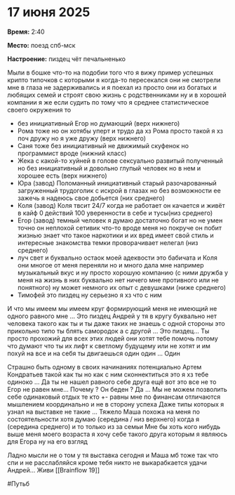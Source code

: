 # 17 июня 2025

**Время:**  2:40

**Место:**  поезд спб-мск

**Настроение:**  пиздец чёт печальненько 

Мыли в бошке что-то на подобии того что я вижу пример успешных крипто типочков с которыми я когда-то пересекался они не смотрели мне в глаза не задерживались и я поехал из просто они из богатых и любящих семей и строят свою жизнь с родственниками ну и в хорошей компании я же если судить по тому что я среднее статистическое своего окружения то 
- без инициативный Егор но думающий (верх нижнего)
- Рома тоже но он хотябы уперт и трудо да хз Рома просто такой я хз поч дружу но я уже дружу (верх нижнего)
- Саня тоже без инициативный не движимый скуфенок но программист вроде (нижний класс)
- Жека с какой-то хуйней в голове сексуально развитый полученный но без инициативный и довольно глупый человек но в нем и хорошее есть (верх нижнего)
- Юра (завод) Поломанный инициативный старый разочарованный загруженный трудоголик с искрой в глазах но без возможности ее зажечь я надеюсь свое добьется (них среднего)
- Коля (завод) Коля твсит 24/7 когда не работает он качается и живёт в кайф 0 действий 100 уверенности в себе и тусы(низ среднего)
- Егор (завод) темный человек я думаю достаточно богат но не умен точно он неплохой сетивик что-то вроде меня но покруче он побит жизнью знает что такое наркотики и их вред имеет свой стиль и интересные знакомства темки проворачивает нелегал (низ среднего)
- луч свет и буквально остаок моей адеквости это бабичата и Коля они многое от меня переняли но и много дала мне например музыкальный вкус и ну просто хорошую компанию (с ними дружба у меня на жизнь в них буквально нет ничего мне противного или не понятного) ну может немного их опыт с девушками (ниже среднего)
- Тимофей это пиздец ну серьезно я хз что с ним 

И что мы имеем мы имеем круг формирующий меня не имеющий не одного равного мне ... Это пиздец Андрей у тя в кругу буквально нет человека такого как ты и ты даже таких не знаешь с одной стороны это прикольно типо ты блять самородок а с другой ... Это пиздец... Ты просто прохожий для всех этих людей они хотят тебе помочь потому что думают что ты их лифт к светлому будущему или не хотят и им похуй на все и на себя ты двигаешься один один ... Один 

Страшно быть одному в своих начинаниях потенциально Артем Кондратьев такой как ты но как с ним сконнектиться это я хз тебе одиноко ... Да ты не нашел равного себе друга ещё вот это все не то Егор не равен мне... Почему ? Он беден ? Да ... Мы не можем позволить себе одинаковый отдых те кто +- равны мне по финансам отличаются мышлением координально и не в сторону успеха 
Даже типы которых я узнал на выставке не такие ... Тяжело 
Маша похожа на меня по состоятельности хотя думаю (середина / низ верхнего) когда я (середина среднего) и то только из за семьи 
Мне бы хоть кого нибудь выше меня моего возраста я хочу себе такого друга которым я являюсь для Егора ну на его взгляд 

Ладно мысли не о том у тя выставка сегодня и Маша мб тоже так что спи и не расслабляйся кроме тебя никто не выкарабкается удачи Андрей... Живи 
[[Brainflow 19]]

#Путьб